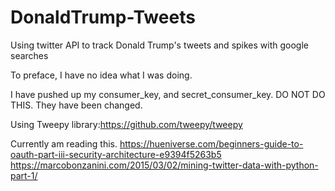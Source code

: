 # DonaldTrump-Tweets
Using twitter API to track Donald Trump's tweets and spikes with google searches


To preface, I have no idea what I was doing.

I have pushed up my consumer_key, and secret_consumer_key. 
DO NOT DO THIS.
They have been changed.

Using Tweepy library:https://github.com/tweepy/tweepy

Currently am reading this.
https://hueniverse.com/beginners-guide-to-oauth-part-iii-security-architecture-e9394f5263b5
https://marcobonzanini.com/2015/03/02/mining-twitter-data-with-python-part-1/
